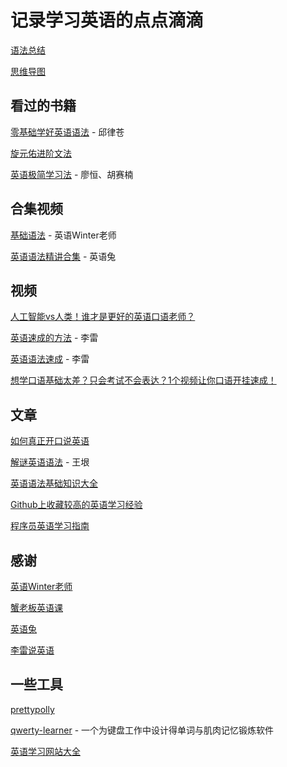 # 记录学习英语的点点滴滴

[语法总结](/grammar.md)

[思维导图](https://www.zhixi.com/view/68f20a62)

## 看过的书籍

[零基础学好英语语法](https://weread.qq.com/web/bookDetail/732328b0718995a47324961) - 邱律苍

[旋元佑进阶文法](https://grammar.codeyu.com/)

[英语极简学习法](https://weread.qq.com/web/bookDetail/b7732720813ab7b49g0185f7) - 廖恒、胡赛楠

## 合集视频

[基础语法](https://space.bilibili.com/1122933332/channel/collectiondetail?sid=421466) - 英语Winter老师

[英语语法精讲合集](https://www.bilibili.com/video/BV1XY411J7aG/) - 英语兔

## 视频

[人工智能vs人类！谁才是更好的英语口语老师？](https://www.bilibili.com/video/BV1su4y1B7Hq)

[英语速成的方法](https://www.bilibili.com/video/BV17B4y127aT) - 李雷

[英语语法速成](https://www.bilibili.com/video/BV1Z5411V7d) - 李雷

[想学口语基础太差？只会考试不会表达？1个视频让你口语开挂速成！](https://www.bilibili.com/video/BV1Xu4y1H79i)

## 文章

[如何真正开口说英语](https://siri.ink/blog/how_to_learn_english/)

[解谜英语语法](http://www.yinwang.org/blog-cn/2018/11/23/grammar) - 王垠

[英语语法基础知识大全](https://zhuanlan.zhihu.com/p/400448345)

[Github上收藏较高的英语学习经验](https://byoungd.github.io/English-level-up-tips/#/)

[程序员英语学习指南](https://icodeit.org/2020/05/how-to-learn-english/)

## 感谢

[英语Winter老师](https://space.bilibili.com/1122933332)

[蟹老板英语课](https://space.bilibili.com/1421174868/)

[英语兔](https://space.bilibili.com/483162496)

[李雷说英语](https://space.bilibili.com/107563581)

## 一些工具

[prettypolly](https://www.prettypolly.app/)

[qwerty-learner](https://qwerty.kaiyi.cool/) - 一个为键盘工作中设计得单词与肌肉记忆锻炼软件

[英语学习网站大全](https://www.yywz123.com/)

